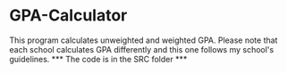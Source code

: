 # GPA-Calculator
This program calculates unweighted and weighted GPA. Please note that each school calculates GPA differently and this one follows my school's guidelines.      *** The code is in the SRC folder ***
